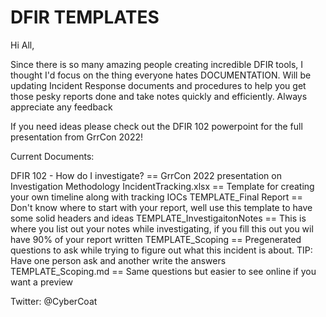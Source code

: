 # DFIR TEMPLATES

Hi All,

Since there is so many amazing people creating incredible DFIR tools, I thought I'd focus on the thing everyone hates DOCUMENTATION. Will be updating Incident Response documents
and procedures to help you get those pesky reports done and take notes quickly and efficiently. Always appreciate any feedback

If you need ideas please check out the DFIR 102 powerpoint for the full presentation from GrrCon 2022!

Current Documents:

DFIR 102 - How do I investigate? == GrrCon 2022 presentation on Investigation Methodology
IncidentTracking.xlsx == Template for creating your own timeline along with tracking IOCs
TEMPLATE_Final Report == Don't know where to start with your report, well use this template to have some solid headers and ideas 
TEMPLATE_InvestigaitonNotes == This is where you list out your notes while investigating, if you fill this out you wil have 90% of your report written
TEMPLATE_Scoping == Pregenerated questions to ask while trying to figure out what this incident is about. TIP: Have one person ask and another write the answers
TEMPLATE_Scoping.md == Same questions but easier to see online if you want a preview

Twitter: @CyberCoat
